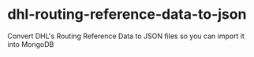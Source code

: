 dhl-routing-reference-data-to-json
==================================

Convert DHL's Routing Reference Data to JSON files so you can import it into MongoDB

